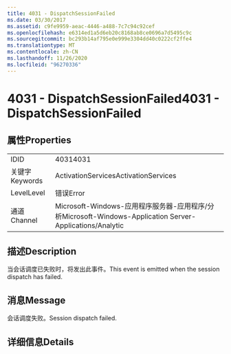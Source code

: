 ```yaml
---
title: 4031 - DispatchSessionFailed
ms.date: 03/30/2017
ms.assetid: c9fe9959-aeac-4446-a488-7c7c94c92cef
ms.openlocfilehash: e6314ed1a5d6eb20c8168ab8ce0696a7d5495c9c
ms.sourcegitcommit: bc293b14af795e0e999e3304dd40c0222cf2ffe4
ms.translationtype: MT
ms.contentlocale: zh-CN
ms.lasthandoff: 11/26/2020
ms.locfileid: "96270336"
---
```

# <a name="4031---dispatchsessionfailed"></a><span data-ttu-id="75338-102">4031 - DispatchSessionFailed</span><span class="sxs-lookup"><span data-stu-id="75338-102">4031 - DispatchSessionFailed</span></span>

## <a name="properties"></a><span data-ttu-id="75338-103">属性</span><span class="sxs-lookup"><span data-stu-id="75338-103">Properties</span></span>  
  
|||  
|-|-|  
|<span data-ttu-id="75338-104">ID</span><span class="sxs-lookup"><span data-stu-id="75338-104">ID</span></span>|<span data-ttu-id="75338-105">4031</span><span class="sxs-lookup"><span data-stu-id="75338-105">4031</span></span>|  
|<span data-ttu-id="75338-106">关键字</span><span class="sxs-lookup"><span data-stu-id="75338-106">Keywords</span></span>|<span data-ttu-id="75338-107">ActivationServices</span><span class="sxs-lookup"><span data-stu-id="75338-107">ActivationServices</span></span>|  
|<span data-ttu-id="75338-108">Level</span><span class="sxs-lookup"><span data-stu-id="75338-108">Level</span></span>|<span data-ttu-id="75338-109">错误</span><span class="sxs-lookup"><span data-stu-id="75338-109">Error</span></span>|  
|<span data-ttu-id="75338-110">通道</span><span class="sxs-lookup"><span data-stu-id="75338-110">Channel</span></span>|<span data-ttu-id="75338-111">Microsoft-Windows-应用程序服务器-应用程序/分析</span><span class="sxs-lookup"><span data-stu-id="75338-111">Microsoft-Windows-Application Server-Applications/Analytic</span></span>|  
  
## <a name="description"></a><span data-ttu-id="75338-112">描述</span><span class="sxs-lookup"><span data-stu-id="75338-112">Description</span></span>  

 <span data-ttu-id="75338-113">当会话调度已失败时，将发出此事件。</span><span class="sxs-lookup"><span data-stu-id="75338-113">This event is emitted when the session dispatch has failed.</span></span>  
  
## <a name="message"></a><span data-ttu-id="75338-114">消息</span><span class="sxs-lookup"><span data-stu-id="75338-114">Message</span></span>  

 <span data-ttu-id="75338-115">会话调度失败。</span><span class="sxs-lookup"><span data-stu-id="75338-115">Session dispatch failed.</span></span>  
  
## <a name="details"></a><span data-ttu-id="75338-116">详细信息</span><span class="sxs-lookup"><span data-stu-id="75338-116">Details</span></span>
